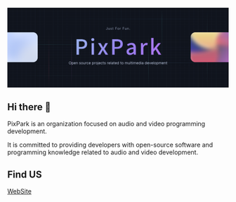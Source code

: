 ![Open Source at PixPark](https://github.com/pixpark/.github/blob/main/images/open-at-pixpark.png)

## Hi there 👋

PixPark is an organization focused on audio and video programming development. 

It is committed to providing developers with open-source software and programming knowledge related to audio and video development.

## Find US
[WebSite](https://pixpark.net/about.html)

